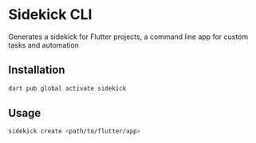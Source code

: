 # Sidekick CLI

Generates a sidekick for Flutter projects, a command line app for custom tasks and automation 

## Installation

```bash
dart pub global activate sidekick
```

## Usage

```bash
sidekick create <path/to/flutter/app>
```